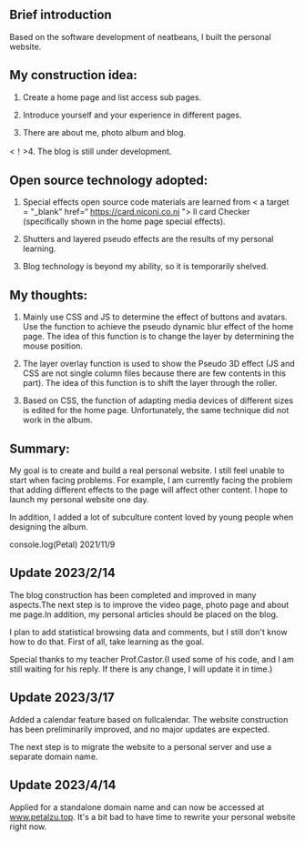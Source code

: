 ## Brief introduction

Based on the software development of neatbeans, I built the personal website.

## My construction idea:

1. Create a home page and list access sub pages.

2. Introduce yourself and your experience in different pages.

3. There are about me, photo album and blog.

<！>4. The blog is still under development.

## Open source technology adopted:

1. Special effects open source code materials are learned from < a target = "_blank" href=“ https://card.niconi.co.ni "> ll card Checker (specifically shown in the home page special effects).

2. Shutters and layered pseudo effects are the results of my personal learning.

3. Blog technology is beyond my ability, so it is temporarily shelved.

## My thoughts:

1. Mainly use CSS and JS to determine the effect of buttons and avatars. Use the function to achieve the pseudo dynamic blur effect of the home page. The idea of this function is to change the layer by determining the mouse position.

2. The layer overlay function is used to show the Pseudo 3D effect (JS and CSS are not single column files because there are few contents in this part). The idea of this function is to shift the layer through the roller.

3. Based on CSS, the function of adapting media devices of different sizes is edited for the home page. Unfortunately, the same technique did not work in the album.

## Summary:

My goal is to create and build a real personal website. I still feel unable to start when facing problems. For example, I am currently facing the problem that adding different effects to the page will affect other content. I hope to launch my personal website one day.

In addition, I added a lot of subculture content loved by young people when designing the album.


console.log(Petal)
2021/11/9


## Update 2023/2/14

The blog construction has been completed and improved in many aspects.The next step is to improve the video page, photo page and about me page.In addition, my personal articles should be placed on the blog.

I plan to add statistical browsing data and comments, but I still don't know how to do that. First of all, take learning as the goal.

Special thanks to my teacher Prof.Castor.(I used some of his code, and I am still waiting for his reply. If there is any change, I will update it in time.)


## Update 2023/3/17

Added a calendar feature based on fullcalendar. The website construction has been preliminarily improved, and no major updates are expected. 

The next step is to migrate the website to a personal server and use a separate domain name.

## Update 2023/4/14

Applied for a standalone domain name and can now be accessed at www.petalzu.top. It's a bit bad to have time to rewrite your personal website right now.
